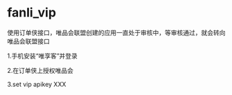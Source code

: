 # fanli_vip
使用订单侠接口，唯品会联盟创建的应用一直处于审核中，等审核通过，就会转向唯品会联盟接口

1.手机安装“唯享客”并登录

2.在订单侠上授权唯品会

3.set vip apikey XXX
